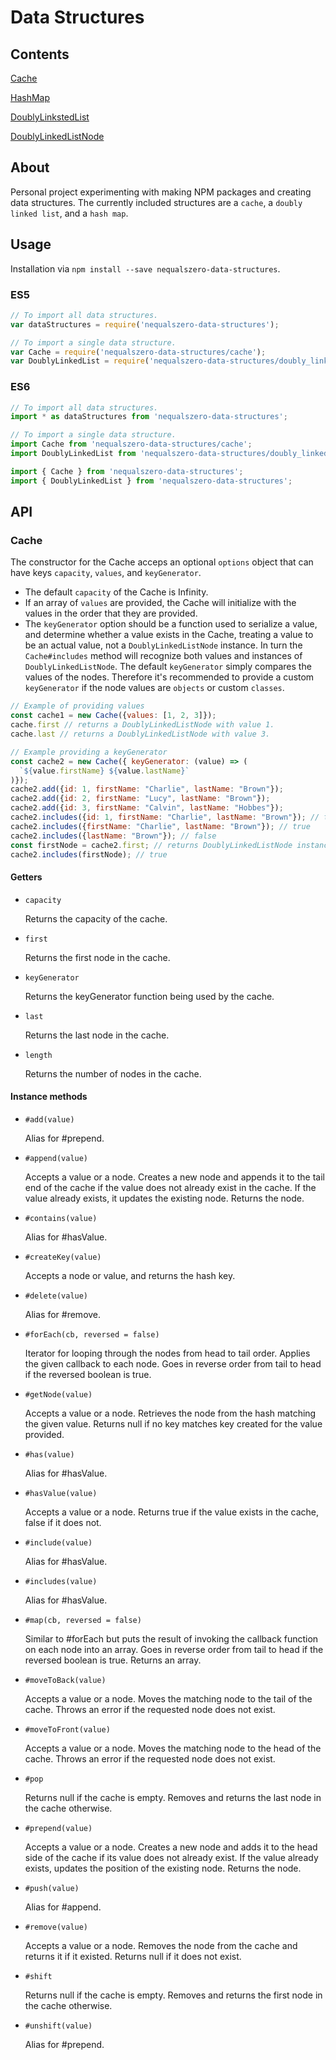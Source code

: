 # Data Structures
## Contents
[Cache](#cache)

[HashMap](#hash-map)

[DoublyLinkstedList](#doubly-linked-list)

[DoublyLinkedListNode](#doubly-linked-list-node)

## About
Personal project experimenting with making NPM packages and creating data  structures.  The currently included structures are a `cache`, a `doubly linked list`, and a `hash map`.

## Usage
Installation via `npm install --save nequalszero-data-structures`.

### ES5
```javascript
// To import all data structures.
var dataStructures = require('nequalszero-data-structures');

// To import a single data structure.
var Cache = require('nequalszero-data-structures/cache');
var DoublyLinkedList = require('nequalszero-data-structures/doubly_linked_list');
```

### ES6
```javascript
// To import all data structures.
import * as dataStructures from 'nequalszero-data-structures';

// To import a single data structure.
import Cache from 'nequalszero-data-structures/cache';
import DoublyLinkedList from 'nequalszero-data-structures/doubly_linked_list';

import { Cache } from 'nequalszero-data-structures';
import { DoublyLinkedList } from 'nequalszero-data-structures';
```

## API
### Cache
The constructor for the Cache acceps an optional `options` object that can have keys `capacity`, `values`, and `keyGenerator`.  
* The default `capacity` of the Cache is Infinity.  
* If an array of `values` are provided, the Cache will initialize with the values in the order that they are provided.  
* The `keyGenerator` option should be a function used to serialize a value, and determine whether a value exists in the Cache, treating a value to be an actual value, not a `DoublyLinkedListNode` instance.  In turn the `Cache#includes` method will recognize both values and instances of `DoublyLinkedListNode`.  The default `keyGenerator` simply compares the values of the nodes.  Therefore it's recommended to provide a custom `keyGenerator` if the node values are `objects` or custom `classes`.

```javascript
// Example of providing values
const cache1 = new Cache({values: [1, 2, 3]});
cache.first // returns a DoublyLinkedListNode with value 1.
cache.last // returns a DoublyLinkedListNode with value 3.

// Example providing a keyGenerator
const cache2 = new Cache({ keyGenerator: (value) => (
  `${value.firstName} ${value.lastName}`
)});
cache2.add({id: 1, firstName: "Charlie", lastName: "Brown"});
cache2.add({id: 2, firstName: "Lucy", lastName: "Brown"});
cache2.add({id: 3, firstName: "Calvin", lastName: "Hobbes"});
cache2.includes({id: 1, firstName: "Charlie", lastName: "Brown"}); // true
cache2.includes({firstName: "Charlie", lastName: "Brown"}); // true
cache2.includes({lastName: "Brown"}); // false
const firstNode = cache2.first; // returns DoublyLinkedListNode instance
cache2.includes(firstNode); // true
```

#### Getters
* `capacity`

  Returns the capacity of the cache.

* `first`

  Returns the first node in the cache.

* `keyGenerator`

  Returns the keyGenerator function being used by the cache.

* `last`

  Returns the last node in the cache.

* `length`

  Returns the number of nodes in the cache.

#### Instance methods

* `#add(value)`

  Alias for #prepend.

* `#append(value)`

  Accepts a value or a node. Creates a new node and appends it to the tail end of the cache if the value does not already exist in the cache. If the value already exists, it updates the existing node. Returns the node.

* `#contains(value)`

  Alias for #hasValue.

* `#createKey(value)`

  Accepts a node or value, and returns the hash key.

* `#delete(value)`

  Alias for #remove.

* `#forEach(cb, reversed = false)`

  Iterator for looping through the nodes from head to tail order.  Applies the given callback to each node.  Goes in reverse order from tail to head if the reversed boolean is true.

* `#getNode(value)`

  Accepts a value or a node. Retrieves the node from the hash matching the given value.  Returns null if no key matches key created for the value provided.

* `#has(value)`

  Alias for #hasValue.

* `#hasValue(value)`

  Accepts a value or a node. Returns true if the value exists in the cache, false if it does not.

* `#include(value)`

  Alias for #hasValue.

* `#includes(value)`

  Alias for #hasValue.

* `#map(cb, reversed = false)`

  Similar to #forEach but puts the result of invoking the callback function on each node into an array.  Goes in reverse order from tail to head if the reversed boolean is true.  Returns an array.

* `#moveToBack(value)`

  Accepts a value or a node. Moves the matching node to the tail of the cache. Throws an error if the requested node does not exist.

* `#moveToFront(value)`

  Accepts a value or a node. Moves the matching node to the head of the cache. Throws an error if the requested node does not exist.

* `#pop`

  Returns null if the cache is empty. Removes and returns the last node in the cache otherwise.

* `#prepend(value)`

  Accepts a value or a node. Creates a new node and adds it to the head side of the cache if its value does not already exist.  If the value already exists, updates the position of the existing node. Returns the node.

* `#push(value)`

  Alias for #append.

* `#remove(value)`

  Accepts a value or a node. Removes the node from the cache and returns it if it existed.  Returns null if it does not exist.

* `#shift`

  Returns null if the cache is empty. Removes and returns the first node in the cache otherwise.

* `#unshift(value)`

  Alias for #prepend.
